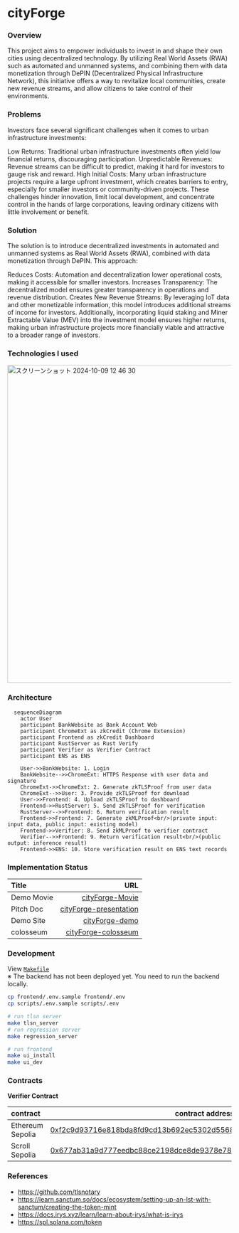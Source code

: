 # cityForge

### Overview
This project aims to empower individuals to invest in and shape their own cities using decentralized technology. By utilizing Real World Assets (RWA) such as automated and unmanned systems, and combining them with data monetization through DePIN (Decentralized Physical Infrastructure Network), this initiative offers a way to revitalize local communities, create new revenue streams, and allow citizens to take control of their environments. 

### Problems
Investors face several significant challenges when it comes to urban infrastructure investments:

Low Returns: Traditional urban infrastructure investments often yield low financial returns, discouraging participation.
Unpredictable Revenues: Revenue streams can be difficult to predict, making it hard for investors to gauge risk and reward.
High Initial Costs: Many urban infrastructure projects require a large upfront investment, which creates barriers to entry, especially for smaller investors or community-driven projects.
These challenges hinder innovation, limit local development, and concentrate control in the hands of large corporations, leaving ordinary citizens with little involvement or benefit.

### Solution
The solution is to introduce decentralized investments in automated and unmanned systems as Real World Assets (RWA), combined with data monetization through DePIN. This approach:

Reduces Costs: Automation and decentralization lower operational costs, making it accessible for smaller investors.
Increases Transparency: The decentralized model ensures greater transparency in operations and revenue distribution.
Creates New Revenue Streams: By leveraging IoT data and other monetizable information, this model introduces additional streams of income for investors.
Additionally, incorporating liquid staking and Miner Extractable Value (MEV) into the investment model ensures higher returns, making urban infrastructure projects more financially viable and attractive to a broader range of investors.

### Technologies I used
<img width="715" alt="スクリーンショット 2024-10-09 12 46 30" src="https://github.com/user-attachments/assets/5321dffb-e2f7-493c-b6f7-9f3d26dd96b0">

### Architecture
```mermaid
  sequenceDiagram
    actor User
    participant BankWebsite as Bank Account Web
    participant ChromeExt as zkCredit (Chrome Extension)
    participant Frontend as zkCredit Dashboard
    participant RustServer as Rust Verify
    participant Verifier as Verifier Contract
    participant ENS as ENS

    User->>BankWebsite: 1. Login
    BankWebsite-->>ChromeExt: HTTPS Response with user data and signature
    ChromeExt->>ChromeExt: 2. Generate zkTLSProof from user data
    ChromeExt-->>User: 3. Provide zkTLSProof for download
    User->>Frontend: 4. Upload zkTLSProof to dashboard
    Frontend->>RustServer: 5. Send zkTLSProof for verification
    RustServer-->>Frontend: 6. Return verification result
    Frontend->>Frontend: 7. Generate zkMLProof<br/>(private input: input data, public input: existing model)
    Frontend->>Verifier: 8. Send zkMLProof to verifier contract
    Verifier-->>Frontend: 9. Return verification result<br/>(public output: inference result)
    Frontend->>ENS: 10. Store verification result on ENS text records

```

### Implementation Status

| Title          |                                                              URL |
| :------------- | ---------------------------------------------------------------: |
| Demo Movie      |  [cityForge-Movie](https://www.youtube.com/watch?v=pY5WoDl1_OY)|
| Pitch Doc    |   [cityForge-presentation](https://docs.google.com/presentation/d/1iivj84G9uyN8AYd-u-iq2lXvWZISgpxH/edit?usp=sharing&ouid=100915926369744357011&rtpof=true&sd=true)|
| Demo Site     |                                 [cityForge-demo](https://zk-credit-teal.vercel.app/) | 
| colosseum   | [cityForge-colosseum](https://arena.colosseum.org/projects/hackathon/cityforge) |


### Development
View [`Makefile`](./Makefile)<br>
※ The backend has not been deployed yet. You need to run the backend locally.
```sh
cp frontend/.env.sample frontend/.env
cp scripts/.env.sample scripts/.env

# run tlsn server
make tlsn_server
# run regression server
make regression_server

# run frontend
make ui_install
make ui_dev
```

### Contracts
**Verifier Contract**

| contract                   |                                                                                                                   contract address |
| :------------------------- | ---------------------------------------------------------------------------------------------------------------------------------: |
| Ethereum Sepolia    | [0xf2c9d93716e818bda8fd9cd13b692ec5302d5568](https://sepolia.etherscan.io/address/0xf2c9d93716e818bda8fd9cd13b692ec5302d5568#code)|
| Scroll Sepolia    | [0x677ab31a9d777eedbc88ce2198dce8de9378e78f](https://sepolia.scrollscan.com/address/0x677ab31a9d777eedbc88ce2198dce8de9378e78f)|


### References
- https://github.com/tlsnotary
- https://learn.sanctum.so/docs/ecosystem/setting-up-an-lst-with-sanctum/creating-the-token-mint
- https://docs.irys.xyz/learn/learn-about-irys/what-is-irys
- https://spl.solana.com/token
